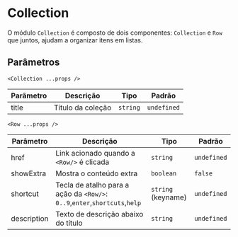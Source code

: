 # Collection

O módulo `Collection` é composto de dois componentes: `Collection` e `Row` que juntos, ajudam a organizar itens em listas.

<!-- @example ./example/Example.html -->

## Parâmetros

`<Collection ...props />`

| Parâmetro   | Descrição                         | Tipo               | Padrão        |
|-------------|-----------------------------------|--------------------|---------------|
| title       | Título da coleção                 | `string`           | `undefined`   |

`<Row ...props />`

| Parâmetro   | Descrição                         | Tipo               | Padrão        |
|-------------|-----------------------------------|--------------------|---------------|
| href        | Link acionado quando a `<Row/>` é clicada  | `string`           | `undefined`   |
| showExtra   | Mostra o conteúdo extra           | `boolean`          | `false`       |
| shortcut    | Tecla de atalho para a ação da `<Row/>`: `0..9`,`enter`,`shortcuts`,`help` | `string` (keyname) | `undefined`   |
| description | Texto de descrição abaixo do título          | `string`           | `undefined`   |
